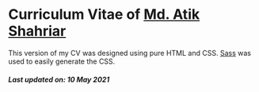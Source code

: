 # Curriculum Vitae of [Md. Atik Shahriar](https://www.linkedin.com/in/mdatikshahriar/)

This version of my CV was designed using pure HTML and CSS. [Sass](https://sass-lang.com/) was used to easily generate the CSS.

##### Last updated on: 10 May 2021